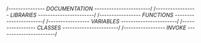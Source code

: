 /*--------------- DOCUMENTATION -----------------------*/
/*----------------- LIBRARIES -----------------------*/
/*----------------- FUNCTIONS -----------------------*/
/*----------------- VARIABLES -----------------------*/
/*-----------------  CLASSES -----------------------*/
/*-----------------  INVOKE -----------------------*/